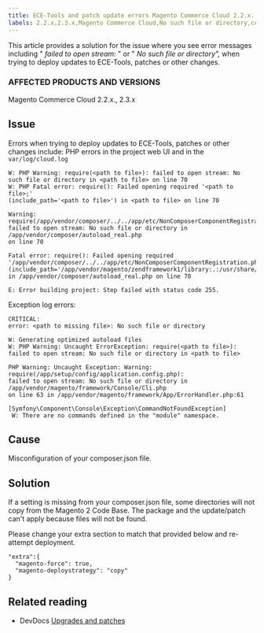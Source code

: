 ```yaml
---
title: ECE-Tools and patch update errors Magento Commerce Cloud 2.2.x., 2.3.x
labels: 2.2.x,2.3.x,Magento Commerce Cloud,No such file or directory,composer.json,error message,failed to open stream:,how to,patches,updates to ECE-Tools
---
```


This article provides a solution for the issue where you see error messages including " *failed to open stream:* " or " *No such file or directory",* when trying to deploy updates to ECE-Tools, patches or other changes.

### AFFECTED PRODUCTS AND VERSIONS

Magento Commerce Cloud 2.2.x., 2.3.x

## Issue

Errors when trying to deploy updates to ECE-Tools, patches or other changes include: PHP errors in the project web UI and in the `var/log/cloud.log` 

```clike
W: PHP Warning: require(<path to file>): failed to open stream: No such file or directory in <path to file> on line 70
W: PHP Fatal error: require(): Failed opening required '<path to file>;'
(include_path='<path to file>') in <path to file> on line 70

Warning: require(/app/vendor/composer/../../app/etc/NonComposerComponentRegistration.php):
failed to open stream: No such file or directory in /app/vendor/composer/autoload_real.php
on line 70

Fatal error: require(): Failed opening required '/app/vendor/composer/../../app/etc/NonComposerComponentRegistration.php'
(include_path='/app/vendor/magento/zendframework1/library:.:/usr/share/php')
in /app/vendor/composer/autoload_real.php on line 70

E: Error building project: Step failed with status code 255.
```

Exception log errors:

```clike
CRITICAL:
error: <path to missing file>: No such file or directory
```

```clike
W: Generating optimized autoload files
W: PHP Warning: Uncaught ErrorException: require(<path to file>):
failed to open stream: No such file or directory in <path to file>
```

```clike
PHP Warning: Uncaught Exception: Warning: require(/app/setup/config/application.config.php):
failed to open stream: No such file or directory in /app/vendor/magento/framework/Console/Cli.php
on line 63 in /app/vendor/magento/framework/App/ErrorHandler.php:61
```

```clike
[Symfony\Component\Console\Exception\CommandNotFoundException] 
 W: There are no commands defined in the "module" namespace.
```

## Cause

Misconfiguration of your composer.json file.

## Solution

If a setting is missing from your composer.json file, some directories will not copy from the Magento 2 Code Base. The package and the update/patch can't apply because files will not be found.

Please change your extra section to match that provided below and re-attempt deployment.

```clike
"extra":{
  "magento-force": true,
  "magento-deploystrategy": "copy"
}
```

## Related reading

* DevDocs [Upgrades and patches](https://devdocs.magento.com/guides/v2.3/cloud/project/project-upgrade-parent.html?itm_source=devdocs&itm_medium=search_page&itm_campaign=federated_search&itm_term=update%20ece%20tools) 

